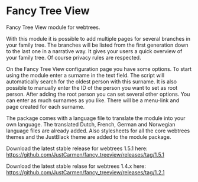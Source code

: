 Fancy Tree View
===============

Fancy Tree View module for webtrees.

With this module it is possible to add multiple pages for several branches in your family tree. The branches will be listed from the first generation down to the last one in a narrative way. It gives your users a quick overview of your family tree. Of course privacy rules are respected.

On the Fancy Tree View configuration page you have some options. To start using the module enter a surname in the text field. The script will automatically search for the oldest person with this surname. It is also possible to manually enter the ID of the person you want to set as root person. After adding the root person you can set several other options. You can enter as much surnames as you like. There will be a menu-link and page created for each surname.

The package comes with a language file to translate the module into your own language. The translated Dutch, French, German and Norwegian language files are already added. Also stylesheets for all the core webtrees themes and the JustBlack theme are added to the module package.

Download the latest stable release for webtrees 1.5.1 here:
https://github.com/JustCarmen/fancy_treeview/releases/tag/1.5.1

Download the latest stable relase for webtrees 1.4.x here:
https://github.com/JustCarmen/fancy_treeview/releases/tag/1.2.1
